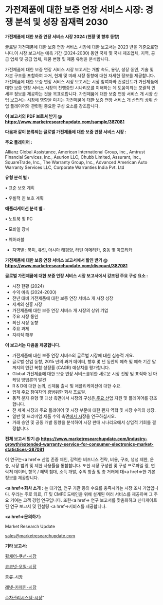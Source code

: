 # 가전제품에 대한 보증 연장 서비스 시장: 경쟁 분석 및 성장 잠재력 2030

<strong>가전제품에 대한 보증 연장 서비스 시장 2024 (현황 및 향후 동향)</strong>

글로벌 가전제품에 대한 보증 연장 서비스 시장에 대한 보고서는 2023 년을 기준으로합니다.이 시장 보고서는 예측 기간 (2024-2030) 동안 국제 및 국내 제조업체, 지역, 공급 업체 및 공급 업체, 제품 변형 및 제품 유형을 분석합니다.

가전제품에 대한 보증 연장 서비스 시장 보고서는 개발 속도, 용량, 성장 동인, 기술 및 자본 구조를 포함하여 과거, 현재 및 미래 시장 동향에 대한 자세한 정보를 제공합니다. 가전제품에 대한 보증 연장 서비스 시장 보고서는 시장 참여자와 컨설턴트가 가전제품에 대한 보증 연장 서비스 시장의 진행중인 시나리오를 이해하는 데 도움이되는 포괄적 인 세부 정보를 제공하는 것을 목표로합니다. 가전제품에 대한 보증 연장 서비스 개 시장 산업 보고서는 시장에 영향을 미치는 가전제품에 대한 보증 연장 서비스 개 산업의 상위 산업 플레이어와 관련된 중요한 구성 요소를 강조합니다.



<strong>이 보고서의 PDF 브로셔 받기 @ <a href=https://www.marketresearchupdate.com/sample/387081>https://www.marketresearchupdate.com/sample/387081</a></strong>



<strong>다음과 같이 분류되는 글로벌 가전제품에 대한 보증 연장 서비스 시장 :</strong>



<strong>주요 플레이어 :</strong>

Allianz Global Assistance, American International Group, Inc., Amtrust Financial Services, Inc., Asurion LLC, Chubb Limited, Assurant, Inc., SquareTrade, Inc., The Warranty Group, Inc., Advanced American Auto Warranty Services LLC, Corporate Warranties India Pvt. Ltd



<strong>유형 분석 별 :</strong>

• 표준 보호 계획

• 우발적 인 보호 계획



<strong>애플리케이션 분석 별 :</strong>

• 노트북 및 PC

• 모바일 장치

• 웨어러블

<ul>
  <li>지역별 : 북미, 유럽, 아시아 태평양, 라틴 아메리카, 중동 및 아프리카</li>
</ul>


<strong>가전제품에 대한 보증 연장 서비스 보고서에서 할인 받기 @ <a href=https://www.marketresearchupdate.com/discount/387081>https://www.marketresearchupdate.com/discount/387081</a></strong>



<strong>글로벌 가전제품에 대한 보증 연장 서비스 시장 보고서에서 강조된 주요 구성 요소 :</strong>
<ul>
  <li>시장 현황 (2024)</li>
  <li>수익 예측 (2024-2030)</li>
  <li>전년 대비 가전제품에 대한 보증 연장 서비스 개 시장 성장</li>
  <li>세계의 신흥 시장</li>
  <li>가전제품에 대한 보증 연장 서비스 개 시장의 상위 기업</li>
  <li>주요 시장 동인</li>
  <li>최신 시장 동향</li>
  <li>주요 과제</li>
  <li>지리적 해부</li>
</ul>


<strong>이 보고서는 다음을 제공합니다.</strong>
<ul>
  <li>가전제품에 대한 보증 연장 서비스의 글로벌 시장에 대한 심층적 개요.</li>
  <li>글로벌 산업 동향, 2015 년의 과거 데이터, 향후 몇 년 동안의 예측 및 예측 기간 말까지의 연간 복합 성장률 (CAGR) 예상치를 평가합니다.</li>
  <li>Global 가전제품에 대한 보증 연장 서비스를위한 새로운 시장 전망 및 표적화 된 마케팅 방법론의 발견</li>
  <li>R &amp; D에 대한 논의, 신제품 출시 및 애플리케이션에 대한 수요.</li>
  <li>업계 주요 참여자의 광범위한 회사 프로필.</li>
  <li>동적 분자 유형 및 대상 측면에서 시장의 구성은<a href=> 주요 산</a>업 자원 및 플레이어를 강조합니다.</li>
  <li>전 세계 시장과 주요 플레이어 및 시장 부문에 대한 환자 역학 및 시장 수익의 성장.</li>
  <li>일반 및 프리미엄 제품 수익 측면<a href=>에서 시</a>장을 연구하십시오.</li>
  <li>거래 승인 및 공동 개발 동향을 분석하여 시장 판매 시나리오에서 상업적 기회를 결정합니다.</li>
</ul>



<strong>전체 보고서 받기 @ <a href=https://www.marketresearchupdate.com/industry-growth/extended-warranty-service-for-consumer-electronics-market-statistices-387081>https://www.marketresearchupdate.com/industry-growth/extended-warranty-service-for-consumer-electronics-market-statistices-387081</a></strong>

이 연구는<a href=> 산업 존중</a> 체인, 강력한 비즈니스 전략, 비용, 구조, 생성 제한, 운송, 시장 범위 및 제한 사용률을 통합합니다. 또한 시장 구성원 및 구성 프로파일 링, 연락처 데이터, 항목 / 혜택 침대, 소득 개발, 수익 창출 및 총 거래에 대<a href=>한 기본 </a>정보를 제공합니다.



<strong><a href=>회사 소</a>개 :</strong>
는 대기업, 연구 기관 등의 수요를 충족시키는 시장 조사 기업입니다. 우리는 주로 의료, IT 및 CMFE 도메인을 위해 설계된 여러 서비스를 제공하며 그 주요 기여는 고객 경험 연구입니다. 또한<a href=> 연구 보</a>고서를 맞춤화하고 신디케이트 된 연구 보고서 및 컨설팅 <a href=>서비스</a>를 제공합니다.



<strong><a href=>문의하기:</a></strong>

Market Research Update

sales@marketresearchupdate.com



<strong>기타 보고서:</strong>

<a href=https://www.linkedin.com/pulse/휠체어-쿠션-시장-세분화-연구-및-목표-고객2029년-consumer-connection-chronicles-24-/>휠체어-쿠션-시장</a>

<a href=https://www.linkedin.com/pulse/코코넛-오일-시장-현재-및-미래-성장-2029-consumer-connection-chronicles-24--vvcof/>코코넛-오일-시장</a>

<a href=https://www.linkedin.com/pulse/층류-시장-경쟁-분석-및-성장-잠재력-2029-survey-savvy-insights-360-analysis-cx6mf/>층류-시장</a>

<a href=https://www.linkedin.com/pulse/레넷-카제인-시장-동향-및-성장-전망-market-matrix-musings-analysis-xjurf/>레넷-카제인-시장</a>

<a href=https://www.linkedin.com/pulse/주차관리시스템-시장-규모-및-성장-2023-survey-spotlight-pro-24-analysis-ia0jf/>주차관리시스템-시장</a>"
